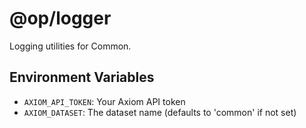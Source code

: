 # @op/logger

Logging utilities for Common.

## Environment Variables

- `AXIOM_API_TOKEN`: Your Axiom API token
- `AXIOM_DATASET`: The dataset name (defaults to 'common' if not set)

